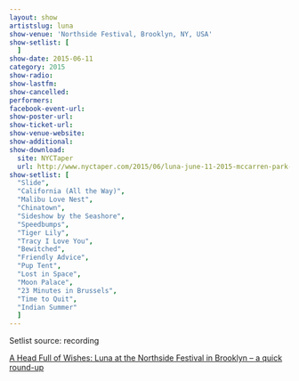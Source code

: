 ```yaml
---
layout: show
artistslug: luna
show-venue: 'Northside Festival, Brooklyn, NY, USA'
show-setlist: [
  ]
show-date: 2015-06-11
category: 2015
show-radio: 
show-lastfm: 
show-cancelled: 
performers: 
facebook-event-url: 
show-poster-url: 
show-ticket-url: 
show-venue-website: 
show-additional: 
show-download:
  site: NYCTaper
  url: http://www.nyctaper.com/2015/06/luna-june-11-2015-mccarren-park-northside-fest-flacmp3streaming/comment-page-1/#comment-1519749
show-setlist: [
  "Slide",
  "California (All the Way)",
  "Malibu Love Nest",
  "Chinatown",
  "Sideshow by the Seashore",
  "Speedbumps",
  "Tiger Lily",
  "Tracy I Love You",
  "Bewitched",
  "Friendly Advice",
  "Pup Tent",
  "Lost in Space",
  "Moon Palace",
  "23 Minutes in Brussels",
  "Time to Quit",
  "Indian Summer"
  ]
---
```


Setlist source: recording

[A Head Full of Wishes: Luna at the Northside Festival in Brooklyn – a quick round-up](http://www.fullofwishes.co.uk/2015/06/luna-at-the-northside-festival-in-brooklyn-a-quick-round-up/)